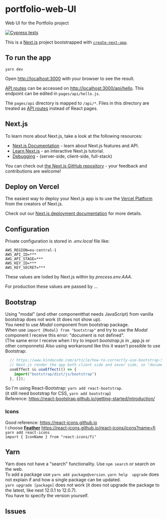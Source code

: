 # portfolio-web-UI
Web UI for the Portfolio project

[![Cypress tests](https://github.com/alex-piccione/portfolio-web-UI/actions/workflows/Cypress.yml/badge.svg)](https://github.com/alex-piccione/portfolio-web-UI/actions/workflows/Cypress.yml)

This is a [Next.js](https://nextjs.org/) project bootstrapped with [`create-next-app`](https://github.com/vercel/next.js/tree/canary/packages/create-next-app).

## To run the app

``yarn dev``

Open [http://localhost:3000](http://localhost:3000) with your browser to see the result.


[API routes](https://nextjs.org/docs/api-routes/introduction) can be accessed on [http://localhost:3000/api/hello](http://localhost:3000/api/hello). This endpoint can be edited in `pages/api/hello.js`.

The `pages/api` directory is mapped to `/api/*`. Files in this directory are treated as [API routes](https://nextjs.org/docs/api-routes/introduction) instead of React pages.

## Next.js

To learn more about Next.js, take a look at the following resources:

- [Next.js Documentation](https://nextjs.org/docs) - learn about Next.js features and API.
- [Learn Next.js](https://nextjs.org/learn) - an interactive Next.js tutorial.
- [Debugging](https://nextjs.org/docs/advanced-features/debugging) - (server-side, client-side, full-stack)

You can check out [the Next.js GitHub repository](https://github.com/vercel/next.js/) - your feedback and contributions are welcome!

## Deploy on Vercel

The easiest way to deploy your Next.js app is to use the [Vercel Platform](https://vercel.com/new?utm_medium=default-template&filter=next.js&utm_source=create-next-app&utm_campaign=create-next-app-readme) from the creators of Next.js.

Check out our [Next.js deployment documentation](https://nextjs.org/docs/deployment) for more details.

## Configuration

Private configuration is stored in _.env.local_ file like:
```
AWS_REGION=eu-central-1
AWS_API_ID=***
AWS_API_STAGE=***
AWS_KEY_ID=***
AWS_KEY_SECRET=***
```
These values are loded by Next.js within by _process.env.AAA_.  

For production these values are passed by ...


## Bootstrap

Using "modal" (and other componentthat needs JavaScript) from vanilla bootstrap does not work (it does not show up).    
You need to use _Modal_ component from bootstrap package.    
When use ``import {Modal} from "bootstrap"`` and try to use the _Modal_ component I receive this error: "document is not defined".  
(The same error I receive when I try to import _bootstrap.js_ in _app.js or other componnets)
Also using workaround like this it wasn't possible to use Bootstrap:
```typescript
  // https://www.kindacode.com/article/how-to-correctly-use-bootstrap-5-in-next-js/
  // Next.js render the app both client side and sever side, so "document" and "window" does not exists.
  useEffect && useEffect(() => {
    import("bootstrap/dist/js/bootstrap")
  }, []);
```
So I'm using React-Bootstrap: ``yarn add react-bootstrap``.  
(it still need bootstrap for CSS, ``yarn add bootstrap``)  
Reference: https://react-bootstrap.github.io/getting-started/introduction/

### Icons
Good reference: https://react-icons.github.io  
I choose [__Feather__](https://feathericons.com/) https://react-icons.github.io/react-icons/icons?name=fi
``yarn add react-icons``  
``import { IconName } from "react-icons/fi"``

## Yarn
Yarn does not have a "search" functionality. Use ``npm search`` or search on the web.  
To add a package use ``yarn add package@version``.
``yarn help  upgrade`` does not explain if and how a single package can be updated.  
``yarn upgrade [package]`` does not work (it does not upgrade the package to the latest, like next 12.0.1 to 12.0.7).  
You have to specify the version yourself.

## Issues
